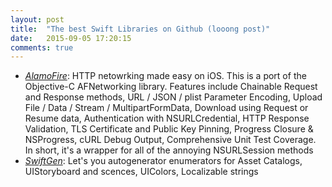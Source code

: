 ```yaml
---
layout: post
title:  "The best Swift Libraries on Github (looong post)"
date:   2015-09-05 17:20:15
comments: true
---
```


- [*AlamoFire*](https://github.com/Alamofire/Alamofire): HTTP netowrking made easy on iOS. This is a port of the Objective-C AFNetworking library. Features include  Chainable Request and Response methods, URL / JSON / plist Parameter Encoding, Upload File / Data / Stream / MultipartFormData, Download using Request or Resume data, Authentication with NSURLCredential, HTTP Response Validation, TLS Certificate and Public Key Pinning, Progress Closure & NSProgress, cURL Debug Output, Comprehensive Unit Test Coverage. In short, it's a wrapper for all of the annoying NSURLSession methods
- [*SwiftGen*](https://github.com/AliSoftware/SwiftGen): Let's you autogenerator enumerators for Asset Catalogs, UIStoryboard and scences, UIColors, Localizable strings
